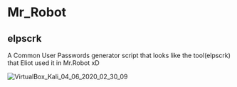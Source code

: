 # Mr_Robot
## elpscrk
A Common User Passwords generator script that looks like the tool(elpscrk) that Eliot used it in Mr.Robot xD

![VirtualBox_Kali_04_06_2020_02_30_09](https://user-images.githubusercontent.com/66031538/83801155-48014680-a6c6-11ea-8cf8-288b5c6e3580.png)
